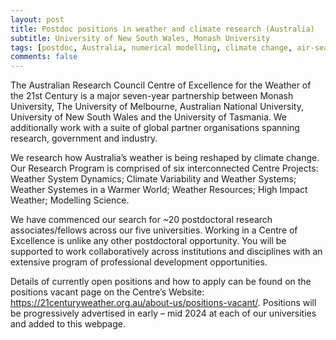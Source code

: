 ```yaml
---
layout: post
title: Postdoc positions in weather and climate research (Australia)
subtitle: University of New South Wales, Monash University
tags: [postdoc, Australia, numerical modelling, climate change, air-sea interactions]
comments: false
---
```

The Australian Research Council Centre of Excellence for the Weather of the 21st Century is a major seven-year partnership between Monash University, The University of Melbourne, Australian National University, University of New South Wales and the University of Tasmania. We additionally work with a suite of global partner organisations spanning research, government and industry. 


We research how Australia’s weather is being reshaped by climate change. Our Research Program is comprised of six interconnected Centre Projects: Weather System Dynamics; Climate Variability and Weather Systems; Weather Systemes in a Warmer World; Weather Resources; High Impact Weather; Modelling Science. 

 

We have commenced our search for ~20 postdoctoral research associates/fellows across our five universities. Working in a Centre of Excellence is unlike any other postdoctoral opportunity. You will be supported to work collaboratively across institutions and disciplines with an extensive program of professional development opportunities.  

 

Details of currently open positions and how to apply can be found on the positions vacant page on the Centre’s Website: https://21centuryweather.org.au/about-us/positions-vacant/. Positions will be progressively advertised in early – mid 2024 at each of our universities and added to this webpage. 

